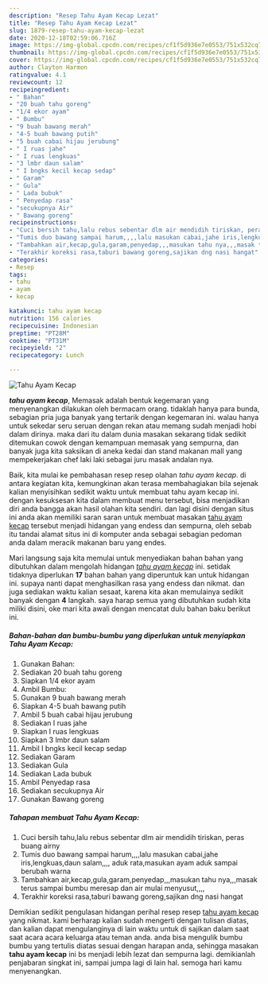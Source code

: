 ```yaml
---
description: "Resep Tahu Ayam Kecap Lezat"
title: "Resep Tahu Ayam Kecap Lezat"
slug: 1879-resep-tahu-ayam-kecap-lezat
date: 2020-12-18T02:59:06.716Z
image: https://img-global.cpcdn.com/recipes/cf1f5d936e7e0553/751x532cq70/tahu-ayam-kecap-foto-resep-utama.jpg
thumbnail: https://img-global.cpcdn.com/recipes/cf1f5d936e7e0553/751x532cq70/tahu-ayam-kecap-foto-resep-utama.jpg
cover: https://img-global.cpcdn.com/recipes/cf1f5d936e7e0553/751x532cq70/tahu-ayam-kecap-foto-resep-utama.jpg
author: Clayton Harmon
ratingvalue: 4.1
reviewcount: 12
recipeingredient:
- " Bahan"
- "20 buah tahu goreng"
- "1/4 ekor ayam"
- " Bumbu"
- "9 buah bawang merah"
- "4-5 buah bawang putih"
- "5 buah cabai hijau jerubung"
- " I ruas jahe"
- " I ruas lengkuas"
- "3 lmbr daun salam"
- " I bngks kecil kecap sedap"
- " Garam"
- " Gula"
- " Lada bubuk"
- " Penyedap rasa"
- "secukupnya Air"
- " Bawang goreng"
recipeinstructions:
- "Cuci bersih tahu,lalu rebus sebentar dlm air mendidih tiriskan, peras buang airny"
- "Tumis duo bawang sampai harum,,,,lalu masukan cabai,jahe iris,lengkuas,daun salam,,,, aduk rata,masukan ayam aduk sampai berubah warna"
- "Tambahkan air,kecap,gula,garam,penyedap,,,masukan tahu nya,,,masak terus sampai bumbu meresap dan air mulai menyusut,,,,"
- "Terakhir koreksi rasa,taburi bawang goreng,sajikan dng nasi hangat"
categories:
- Resep
tags:
- tahu
- ayam
- kecap

katakunci: tahu ayam kecap 
nutrition: 156 calories
recipecuisine: Indonesian
preptime: "PT28M"
cooktime: "PT31M"
recipeyield: "2"
recipecategory: Lunch

---
```



![Tahu Ayam Kecap](https://img-global.cpcdn.com/recipes/cf1f5d936e7e0553/751x532cq70/tahu-ayam-kecap-foto-resep-utama.jpg)

<b><i>tahu ayam kecap</i></b>, Memasak adalah bentuk kegemaran yang menyenangkan dilakukan oleh bermacam orang. tidaklah hanya para bunda, sebagian pria juga banyak yang tertarik dengan kegemaran ini. walau hanya untuk sekedar seru seruan dengan rekan atau memang sudah menjadi hobi dalam dirinya. maka dari itu dalam dunia masakan sekarang tidak sedikit ditemukan cowok dengan kemampuan memasak yang sempurna, dan banyak juga kita saksikan di aneka kedai dan stand makanan mall yang mempekerjakan chef laki laki sebagai juru masak andalan nya.



Baik, kita mulai ke pembahasan resep resep olahan <i>tahu ayam kecap</i>. di antara kegiatan kita, kemungkinan akan terasa membahagiakan bila sejenak kalian menyisihkan sedikit waktu untuk membuat tahu ayam kecap ini. dengan kesuksesan kita dalam membuat menu tersebut, bisa menjadikan diri anda bangga akan hasil olahan kita sendiri. dan lagi disini dengan situs ini anda akan memiliki saran saran untuk membuat masakan <u>tahu ayam kecap</u> tersebut menjadi hidangan yang endess dan sempurna, oleh sebab itu tandai alamat situs ini di komputer anda sebagai sebagian pedoman anda dalam meracik makanan baru yang endes.


Mari langsung saja kita memulai untuk menyediakan bahan bahan yang dibutuhkan dalam mengolah hidangan <u><i>tahu ayam kecap</i></u> ini. setidak tidaknya diperlukan <b>17</b> bahan bahan yang diperuntuk kan untuk hidangan ini. supaya nanti dapat menghasilkan rasa yang endess dan nikmat. dan juga sediakan waktu kalian sesaat, karena kita akan memulainya sedikit banyak dengan <b>4</b> langkah. saya harap semua yang dibutuhkan sudah kita miliki disini, oke mari kita awali dengan mencatat dulu bahan baku berikut ini.

<!--inarticleads1-->

##### Bahan-bahan dan bumbu-bumbu yang diperlukan untuk menyiapkan Tahu Ayam Kecap:

1. Gunakan  Bahan:
1. Sediakan 20 buah tahu goreng
1. Siapkan 1/4 ekor ayam
1. Ambil  Bumbu:
1. Gunakan 9 buah bawang merah
1. Siapkan 4-5 buah bawang putih
1. Ambil 5 buah cabai hijau jerubung
1. Sediakan  I ruas jahe
1. Siapkan  I ruas lengkuas
1. Siapkan 3 lmbr daun salam
1. Ambil  I bngks kecil kecap sedap
1. Sediakan  Garam
1. Sediakan  Gula
1. Sediakan  Lada bubuk
1. Ambil  Penyedap rasa
1. Sediakan secukupnya Air
1. Gunakan  Bawang goreng




<!--inarticleads2-->

##### Tahapan membuat Tahu Ayam Kecap:

1. Cuci bersih tahu,lalu rebus sebentar dlm air mendidih tiriskan, peras buang airny
1. Tumis duo bawang sampai harum,,,,lalu masukan cabai,jahe iris,lengkuas,daun salam,,,, aduk rata,masukan ayam aduk sampai berubah warna
1. Tambahkan air,kecap,gula,garam,penyedap,,,masukan tahu nya,,,masak terus sampai bumbu meresap dan air mulai menyusut,,,,
1. Terakhir koreksi rasa,taburi bawang goreng,sajikan dng nasi hangat




Demikian sedikit pengulasan hidangan perihal resep resep <u>tahu ayam kecap</u> yang nikmat. kami berharap kalian sudah mengerti dengan tulisan diatas, dan kalian dapat mengulanginya di lain waktu untuk di sajikan dalam saat saat acara acara keluarga atau teman anda. anda bisa mengulik bumbu bumbu yang tertulis diatas sesuai dengan harapan anda, sehingga masakan <b>tahu ayam kecap</b> ini bs menjadi lebih lezat dan sempurna lagi. demikianlah penjabaran singkat ini, sampai jumpa lagi di lain hal. semoga hari kamu menyenangkan.
